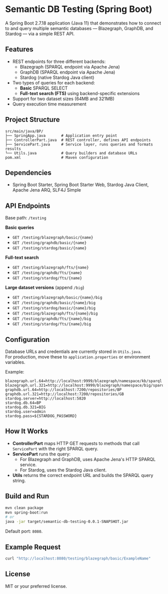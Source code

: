 # Semantic DB Testing (Spring Boot)

A Spring Boot 2.7.18 application (Java 11) that demonstrates how to connect to and query multiple semantic databases — Blazegraph, GraphDB, and Stardog — via a simple REST API.

## Features

- REST endpoints for three different backends:
  - Blazegraph (SPARQL endpoint via Apache Jena)
  - GraphDB (SPARQL endpoint via Apache Jena)
  - Stardog (native Stardog Java client)
- Two types of queries for each backend:
  - **Basic** SPARQL SELECT
  - **Full-text search (FTS)** using backend-specific extensions
- Support for two dataset sizes (64MB and 321MB)
- Query execution time measurement

## Project Structure

```
src/main/java/BP/
├── SpringApp.java       # Application entry point
├── ControllerPart.java  # REST controller, defines API endpoints
├── ServicePart.java     # Service layer, runs queries and formats results
└── Utils.java           # Query builders and database URLs
pom.xml                  # Maven configuration
```

## Dependencies

- Spring Boot Starter, Spring Boot Starter Web, Stardog Java Client, Apache Jena ARQ, SLF4J Simple

## API Endpoints

Base path: `/testing`

**Basic queries**  
- `GET /testing/blazegraph/basic/{name}`  
- `GET /testing/graphdb/basic/{name}`  
- `GET /testing/stardog/basic/{name}`  

**Full-text search**  
- `GET /testing/blazegraph/fts/{name}`  
- `GET /testing/graphdb/fts/{name}`  
- `GET /testing/stardog/fts/{name}`  

**Large dataset versions** (append `/big`)  
- `GET /testing/blazegraph/basic/{name}/big`  
- `GET /testing/graphdb/basic/{name}/big`  
- `GET /testing/stardog/basic/{name}/big`  
- `GET /testing/blazegraph/fts/{name}/big`  
- `GET /testing/graphdb/fts/{name}/big`  
- `GET /testing/stardog/fts/{name}/big`  

## Configuration

Database URLs and credentials are currently stored in `Utils.java`.  
For production, move these to `application.properties` or environment variables.

Example:
```properties
blazegraph.url.64=http://localhost:9999/blazegraph/namespace/kb/sparql
blazegraph.url.321=http://localhost:9999/blazegraph/namespace/big/sparql
graphdb.url.64=http://localhost:7200/repositories/BP
graphdb.url.321=http://localhost:7200/repositories/GB
stardog.server=http://localhost:5820
stardog.db.64=BP
stardog.db.321=BIG
stardog.user=admin
stardog.pass=${STARDOG_PASSWORD}
```

## How It Works

- **ControllerPart** maps HTTP GET requests to methods that call `ServicePart` with the right SPARQL query.
- **ServicePart** runs the query:
  - For Blazegraph and GraphDB, uses Apache Jena's HTTP SPARQL service.
  - For Stardog, uses the Stardog Java client.
- **Utils** returns the correct endpoint URL and builds the SPARQL query string.

## Build and Run

```bash
mvn clean package
mvn spring-boot:run
# or
java -jar target/semantic-db-testing-0.0.1-SNAPSHOT.jar
```

Default port: `8080`.

## Example Request

```bash
curl "http://localhost:8080/testing/blazegraph/basic/ExampleName"
```

## License

MIT or your preferred license.

